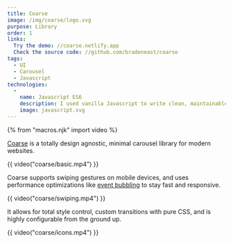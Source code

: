 ```yaml
---
title: Coarse
image: /img/coarse/logo.svg
purpose: Library
order: 1
links:
  Try the demo: //coarse.netlify.app
  Check the source code: //github.com/bradeneast/coarse
tags:
  - UI
  - Carousel
  - Javascript
technologies:
  - 
    name: Javascript ES6
    description: I used vanilla Javascript to write clean, maintainable code that outperforms other carousel libraries.
    image: javascript.svg
---
```


{% from "macros.njk" import video %}

[Coarse](//coarse.netlify.app) is a totally design agnostic, minimal carousel library for modern websites.

{{ video("coarse/basic.mp4") }}

Coarse supports swiping gestures on mobile devices, and uses performance optimizations like [event bubbling](//developer.mozilla.org/en-US/docs/Web/API/Event/bubbles) to stay fast and responsive.

{{ video("coarse/swiping.mp4") }}

It allows for total style control, custom transitions with pure CSS, and is highly configurable from the ground up.

{{ video("coarse/icons.mp4") }}
